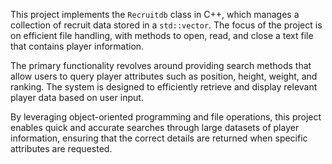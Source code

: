 This project implements the `Recruitdb` class in C++, which manages a collection of recruit data stored in a `std::vector`. The focus of the project is on efficient file handling, with methods to open, read, and close a text file that contains player information.

The primary functionality revolves around providing search methods that allow users to query player attributes such as position, height, weight, and ranking. The system is designed to efficiently retrieve and display relevant player data based on user input.

By leveraging object-oriented programming and file operations, this project enables quick and accurate searches through large datasets of player information, ensuring that the correct details are returned when specific attributes are requested.
